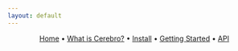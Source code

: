 ```yaml
---
layout: default
---
```


<p align="center">
  <a href="index.md">Home</a> •
  <a href="index.md#what-is-cerebro">What is Cerebro?</a> •
  <a href="index.md#installation">Install</a> •
  <a href="index.md#getting-started">Getting Started</a> •
  <a href="api.md">API</a>
</p>